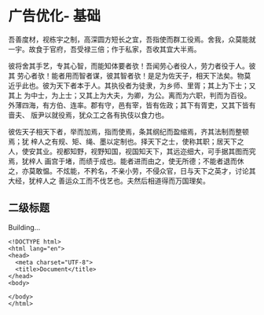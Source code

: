 # 广告优化- 基础

吾善度材，视栋宇之制，高深圆方短长之宜，吾指使而群工役焉。舍我，众莫能就一宇。故食于官府，吾受禄三倍；作于私家，吾收其宜大半焉。

彼将舍其手艺，专其心智，而能知体要者欤！吾闻劳心者役人，劳力者役于人。彼其 劳心者欤！能者用而智者谋，彼其智者欤！是足为佐天子，相天下法矣。物莫近乎此也。彼为天下者本于人。其执役者为徒隶，为乡师、里胥；其上为下士；又其上 为中士，为上士；又其上为大夫，为卿，为公。离而为六职，判而为百役。外薄四海，有方伯、连率。郡有守，邑有宰，皆有佐政；其下有胥吏，又其下皆有啬夫、 版尹以就役焉，犹众工之各有执伎以食力也。

彼佐天子相天下者，举而加焉，指而使焉，条其纲纪而盈缩焉，齐其法制而整顿焉；犹 梓人之有规、矩、绳、墨以定制也。择天下之士，使称其职；居天下之人，使安其业。视都知野，视野知国，视国知天下，其远迩细大，可手据其图而究焉，犹梓人 画宫于堵，而绩于成也。能者进而由之，使无所德；不能者退而休之，亦莫敢愠。不炫能，不矜名，不亲小劳，不侵众官，日与天下之英才，讨论其大经，犹梓人之 善运众工而不伐艺也。夫然后相道得而万国理矣。

## 二级标题

Building...

```markup
<!DOCTYPE html>
<html lang="en">
<head>
  <meta charset="UTF-8">
  <title>Document</title>
</head>
<body>
  
</body>
</html>
```